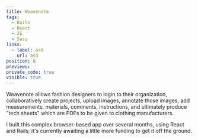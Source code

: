 ```yaml
---
title: Weavenote
tags:
  - Rails
  - React
  - JS
  - Sass
links:
  - label: asd
    url: asd
position: 8
previews:
private_code: true
visible: true
---
```

Weavenote allows fashion designers to login to their organization, collaboratively create projects, upload images, annotate those images, add measurements, materials, comments, instructions, and ultimately produce "tech sheets" which are PDFs to be given to clothing manufacturers. 

I built this complex browser-based app over several months, using React and Rails; it's currently awaiting a little more funding to get it off the ground.
